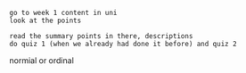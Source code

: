     go to week 1 content in uni
    look at the points

    read the summary points in there, descriptions
    do quiz 1 (when we already had done it before) and quiz 2


normial or ordinal
